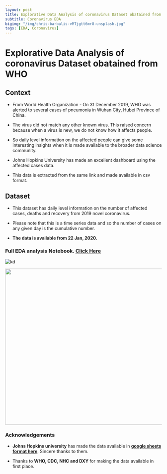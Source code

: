 ```yaml
---
layout: post
title: Explorative Data Analysis of coronavirus Dataset obatained from WHO
subtitle: Coronavirus EDA
bigimg: "/img/chris-barbalis-vMTjgtt6mr8-unsplash.jpg"
tags: [EDA, Coronavirus]
---
```



#  Explorative Data Analysis of coronavirus Dataset obatained from **WHO**

## Context


* From World Health Organization - On 31 December 2019, WHO was alerted to several cases of pneumonia in Wuhan City, Hubei Province of China. 
* The virus did not match any other known virus. This raised concern because when a virus is new, we do not know how it affects people.

* So daily level information on the affected people can give some interesting insights when it is made available to the broader data science community.

* Johns Hopkins University has made an excellent dashboard using the affected cases data. 
* This data is extracted from the same link and made available in csv format.

## Dataset

* This dataset has daily level information on the number of affected cases, deaths and recovery from 2019 novel coronavirus. 
* Please note that this is a time series data and so the number of cases on any given day is the cumulative number.

* **The data is available from 22 Jan, 2020.**



### Full EDA analysis Notebook. [**Click Here**](https://shadab4150.github.io/practice_projects/coronavirus_map.html)

![kd](https://i.ibb.co/pZPmGKY/pojcjhcjhhj.jpg)

<center><img src="https://i.ibb.co/Dky1Zjp/newplot24.png" width="1980" height="500"/></center>


### Acknowledgements

* **Johns Hopkins university** has made the data available in [**google sheets format here**](https://docs.google.com/spreadsheets/d/1yZv9w9zRKwrGTaR-YzmAqMefw4wMlaXocejdxZaTs6w/htmlview?usp=sharing&sle=true#). Sincere thanks to them.

* Thanks to **WHO, CDC, NHC and DXY** for making the data available in first place.

